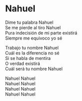 # Nahuel  

Dime tu palabra Nahuel  
Se me pierde al tiro Nahuel  
Pura indecisión de mi parte existirá  
Siempre me equivoco yo sé  

Trabajo tu nombre Nahuel  
Cuál es la diferencia no sé  
Si se habla de mentira  
O verdad existirá  
Cuál será tu nombre Nahuel  

Nahuel Nahuel  
Nahuel Nahuel  
Nahuel Nahuel  
Nahuel Nahuel  
